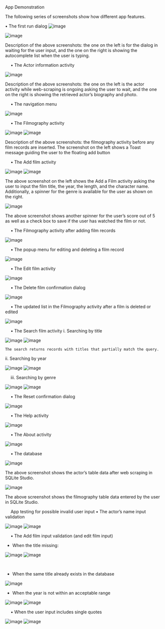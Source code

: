 App  Demonstration

The following series of screenshots show how different app features.

•	The first run dialog
![image](https://github.com/fadihassoun/Film_DataBase/assets/97429326/7eab3aea-8acf-4729-a9b4-28cd3521b660)

 ![image](https://github.com/fadihassoun/Film_DataBase/assets/97429326/203e5dcc-ee18-43b8-ad30-356f7090e53f)


 
Description of the above screenshots: the one on the left is for the dialog in waiting for the user input, and the one on the right is showing the autocomplete list when the user is typing.

 
•	The Actor information activity

![image](https://github.com/fadihassoun/Film_DataBase/assets/97429326/196b1b9b-962d-44c9-8c2f-bcdc4a3cc47f)




Description of the above screenshots: the one on the left is the actor activity while web-scraping is ongoing asking the user to wait, and the one on the right is showing the retrieved actor’s biography and photo.

 
•	The navigation menu
 

![image](https://github.com/fadihassoun/Film_DataBase/assets/97429326/0e274c51-f042-4be1-a19c-a30a5ad356cb)


 
•	The Filmography activity

 ![image](https://github.com/fadihassoun/Film_DataBase/assets/97429326/e4a30648-f336-48a1-9e25-4a7ee46c6512)
 ![image](https://github.com/fadihassoun/Film_DataBase/assets/97429326/d43e03eb-b511-41f8-bcbf-20279e6cede9)

	


Description of the above screenshots: the filmography activity before any film records are inserted. The screenshot on the left shows a Toast message guiding the user to the floating add button


 
•	The Add film activity

![image](https://github.com/fadihassoun/Film_DataBase/assets/97429326/4f12c258-bb55-4ecb-83b2-1b15674601d1)
![image](https://github.com/fadihassoun/Film_DataBase/assets/97429326/08093c5f-0b86-4452-8363-a0ea6bfd8734)


The above screenshot on the left shows the Add a Film activity asking the user to input the film title, the year, the length, and the character name. Additionally, a spinner for the genre is available for the user as shown on the right.

 ![image](https://github.com/fadihassoun/Film_DataBase/assets/97429326/f7752e7b-e84e-49f1-836c-fcfcc29780b3)


The above screenshot shows another spinner for the user’s score out of 5 as well as a check box to save if the user has watched the film or not.

 
•	The Filmography activity after adding film records

 
![image](https://github.com/fadihassoun/Film_DataBase/assets/97429326/8c90fce6-1d2e-4bd8-89a2-3b75058040f7)

 
•	The popup menu for editing and deleting a film record

 ![image](https://github.com/fadihassoun/Film_DataBase/assets/97429326/bfe5fb16-1278-4656-9959-6d3aa47e71a5)


 
•	The Edit film activity

 ![image](https://github.com/fadihassoun/Film_DataBase/assets/97429326/da80b44b-65c2-4b3a-a4a0-1d5bb48ffb67)


 
•	The Delete film confirmation dialog

 
![image](https://github.com/fadihassoun/Film_DataBase/assets/97429326/7509c600-6646-4702-b950-bdb1293bea3f)


 
•	The updated list in the Filmography activity after a film is deleted or edited

 ![image](https://github.com/fadihassoun/Film_DataBase/assets/97429326/1b2fcdd4-5371-4b41-ae08-31acae937ddf)



 
•	The Search film activity
i.	Searching by title

![image](https://github.com/fadihassoun/Film_DataBase/assets/97429326/82eb5683-1d8d-4e3f-9f4d-6e53c427a2e2)
![image](https://github.com/fadihassoun/Film_DataBase/assets/97429326/783050b3-7de4-4f6b-96d2-6c32f0a6d025)
 	 

	The search returns records with titles that partially match the query.



ii.	Searching by year

![image](https://github.com/fadihassoun/Film_DataBase/assets/97429326/0f3073d0-fb9b-4790-9c13-daa490b8e2d0)
![image](https://github.com/fadihassoun/Film_DataBase/assets/97429326/446a9fae-f912-4f4a-ac43-e015308f03cf)



 
iii.	Searching by genre


![image](https://github.com/fadihassoun/Film_DataBase/assets/97429326/73e1d97a-1f58-4a54-a8c0-2c306ff430a7)
![image](https://github.com/fadihassoun/Film_DataBase/assets/97429326/c976c09c-4835-4ef5-88f8-48240d1c4578)


 
•	The Reset confirmation dialog

 
![image](https://github.com/fadihassoun/Film_DataBase/assets/97429326/51f976a9-e163-4a64-bb28-e5e589174870)


 
•	The Help activity

 
![image](https://github.com/fadihassoun/Film_DataBase/assets/97429326/1d913ac8-704b-4f65-99c2-5b92f0c6658b)

 
•	The About activity

 
![image](https://github.com/fadihassoun/Film_DataBase/assets/97429326/4a6dc67e-8a82-4bb6-8766-9d134bb4c9e7)

 
•	The database

![image](https://github.com/fadihassoun/Film_DataBase/assets/97429326/30a376fe-85de-4c60-b754-ae7b4a7512f2)

 
The above screenshot shows the actor’s table data after web scraping in SQLite Studio.

![image](https://github.com/fadihassoun/Film_DataBase/assets/97429326/ccc22400-cbd9-4c3c-be02-0a2a7c41a7ae)

 
The above screenshot shows the filmography table data entered by the user in SQLite Studio.

 
App testing for possible invalid user input 
•	The actor’s name input validation

 ![image](https://github.com/fadihassoun/Film_DataBase/assets/97429326/86f14099-42f1-4b3e-894d-5e0dc78f231d)
 ![image](https://github.com/fadihassoun/Film_DataBase/assets/97429326/67575af0-92d7-4a0c-9da5-787f785441a6)




 
•	The Add film input validation (and edit film input)
-	When the title missing:

![image](https://github.com/fadihassoun/Film_DataBase/assets/97429326/f4ce44f5-d0f8-4623-8d35-43f78b89c225)
![image](https://github.com/fadihassoun/Film_DataBase/assets/97429326/d12afd4c-04e8-4007-9a00-9e137f378a02)
 


 
-	When the same title already exists in the database

 
![image](https://github.com/fadihassoun/Film_DataBase/assets/97429326/d8a7b713-29c4-4666-99c3-76ddfa8e13bf)

-	When the year is not within an acceptable range

 	 
![image](https://github.com/fadihassoun/Film_DataBase/assets/97429326/587fbd93-556c-4e97-b598-e9661305911e)
![image](https://github.com/fadihassoun/Film_DataBase/assets/97429326/f2a5ef4a-ace2-4bd8-962b-a8304dcabd23)





 
•	When the user input includes single quotes

 	 
![image](https://github.com/fadihassoun/Film_DataBase/assets/97429326/489a7484-5505-4f0c-940d-9fadff139544)
![image](https://github.com/fadihassoun/Film_DataBase/assets/97429326/e0feb446-9dbe-4c1a-b061-06b715b2a2ee)


 
